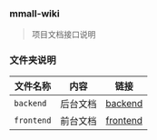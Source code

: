 ### mmall-wiki 

> 项目文档接口说明



###  文件夹说明

| 文件名称   | 内容     |                             链接                             |
| ---------- | -------- | :----------------------------------------------------------: |
| `backend`  | 后台文档 | [backend](https://github.com/chencong-plan/mmall-wiki/tree/master/backend) |
| `frontend` | 前台文档 | [frontend](https://github.com/chencong-plan/mmall-wiki/tree/master/frontend) |

